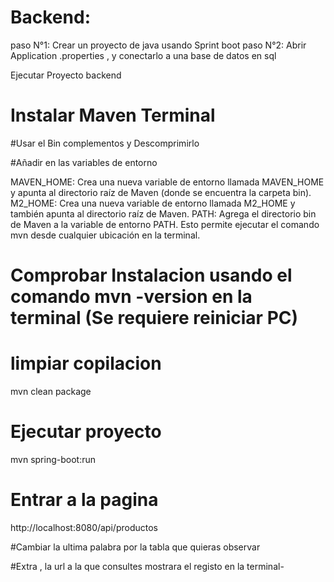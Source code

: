 # Backend:
  paso N°1: Crear un proyecto de java usando Sprint boot
  paso N°2: Abrir Application .properties , y conectarlo a una base de datos en sql
  


Ejecutar Proyecto backend

# Instalar Maven Terminal

#Usar el Bin complementos y Descomprimirlo 

#Añadir en las variables de entorno

MAVEN_HOME: Crea una nueva variable de entorno llamada MAVEN_HOME y apunta al directorio raíz de Maven (donde se encuentra la carpeta bin). 
M2_HOME: Crea una nueva variable de entorno llamada M2_HOME y también apunta al directorio raíz de Maven. 
PATH: Agrega el directorio bin de Maven a la variable de entorno PATH. Esto permite ejecutar el comando mvn desde cualquier ubicación en la terminal. 


# Comprobar Instalacion usando el comando mvn -version en la terminal (Se requiere reiniciar PC) 


# limpiar copilacion
  mvn clean package

# Ejecutar proyecto
  mvn spring-boot:run

# Entrar a la pagina
  http://localhost:8080/api/productos

  #Cambiar la ultima palabra por la tabla que quieras observar

#Extra , la url a la que consultes mostrara el registo en la terminal-